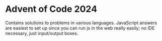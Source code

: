 # Advent of Code 2024

Contains solutions to problems in various languages. JavaScript answers are easiest to set up since you can run js in the web really easily; no IDE necessary, just input/output boxes.
